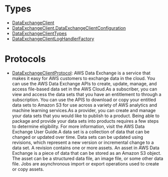 # Types

  - [DataExchangeClient](/aws-sdk-swift/reference/0.x/AWSDataExchange/DataExchangeClient)
  - [DataExchangeClient.DataExchangeClientConfiguration](/aws-sdk-swift/reference/0.x/AWSDataExchange/DataExchangeClient_DataExchangeClientConfiguration)
  - [DataExchangeClientTypes](/aws-sdk-swift/reference/0.x/AWSDataExchange/DataExchangeClientTypes)
  - [DataExchangeClientLogHandlerFactory](/aws-sdk-swift/reference/0.x/AWSDataExchange/DataExchangeClientLogHandlerFactory)

# Protocols

  - [DataExchangeClientProtocol](/aws-sdk-swift/reference/0.x/AWSDataExchange/DataExchangeClientProtocol):
    AWS Data Exchange is a service that makes it easy for AWS customers to exchange data in the cloud. You can use the AWS Data Exchange APIs to create, update, manage, and access file-based data set in the AWS Cloud.As a subscriber, you can view and access the data sets that you have an entitlement to through a subscription. You can use the APIS to download or copy your entitled data sets to Amazon S3 for use across a variety of AWS analytics and machine learning services.As a provider, you can create and manage your data sets that you would like to publish to a product. Being able to package and provide your data sets into products requires a few steps to determine eligibility. For more information, visit the AWS Data Exchange User Guide.A data set is a collection of data that can be changed or updated over time. Data sets can be updated using revisions, which represent a new version or incremental change to a data set.  A revision contains one or more assets. An asset in AWS Data Exchange is a piece of data that can be stored as an Amazon S3 object. The asset can be a structured data file, an image file, or some other data file. Jobs are asynchronous import or export operations used to create or copy assets.
